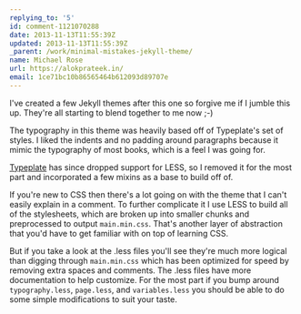 ```yaml
---
replying_to: '5'
id: comment-1121070288
date: 2013-11-13T11:55:39Z
updated: 2013-11-13T11:55:39Z
_parent: /work/minimal-mistakes-jekyll-theme/
name: Michael Rose
url: https://alokprateek.in/
email: 1ce71bc10b86565464b612093d89707e
---
```


I've created a few Jekyll themes after this one so forgive me if I jumble this
up. They're all starting to blend together to me now ;-)

The typography in this theme was heavily based off of Typeplate's set of styles.
I liked the indents and no padding around paragraphs because it mimic the
typography of most books, which is a feel I was going for.

[Typeplate](http://typeplate.com) has since dropped support for LESS, so I
removed it for the most part and incorporated a few mixins as a base to build
off of.

If you're new to CSS then there's a lot going on with the theme that I can't
easily explain in a comment. To further complicate it I use LESS to build all of
the stylesheets, which are broken up into smaller chunks and preprocessed to
output `main.min.css`. That's another layer of abstraction that you'd have to
get familiar with on top of learning CSS.

But if you take a look at the .less files you'll see they're much more logical
than digging through `main.min.css` which has been optimized for speed by
removing extra spaces and comments. The .less files have more documentation to
help customize. For the most part if you bump around `typography.less`,
`page.less`, and `variables.less` you should be able to do some simple
modifications to suit your taste.

